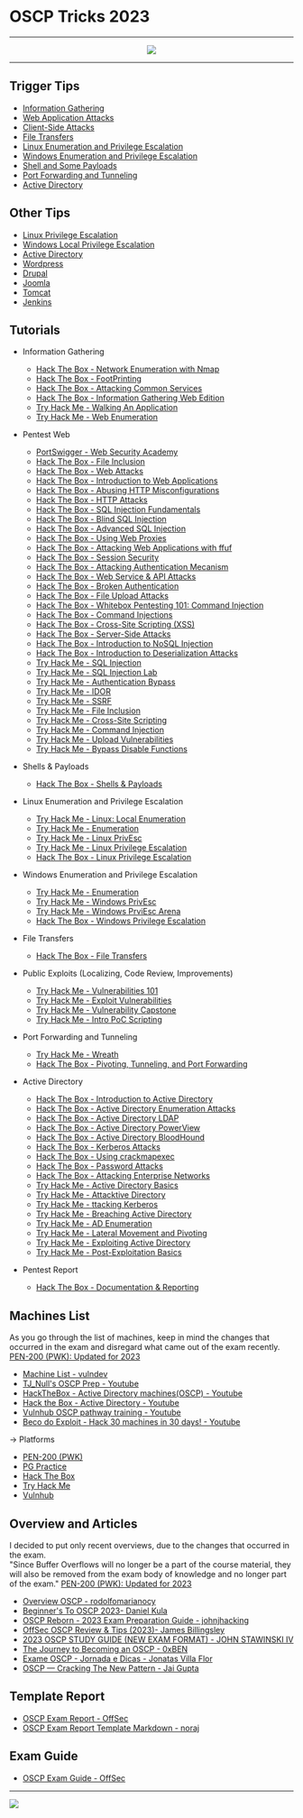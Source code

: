 # OSCP Tricks 2023
---
<p align="center">
  <img src="https://github.com/rodolfomarianocy/OSCP-Tricks-2023/assets/54555784/fba0780c-28a7-425b-b86a-3f0aaea6e7fa" />
</p>

---

## Trigger Tips
- [Information Gathering](information_gathering.md)
- [Web Application Attacks](web_application_attacks.md)
- [Client-Side Attacks](client_side_attacks.md)
- [File Transfers](file_transfers.md)
- [Linux Enumeration and Privilege Escalation](linux_enumeration_and_privilege_escalation.md)
- [Windows Enumeration and Privilege Escalation](windows_enumeration_and_privilege_escalation.md)
- [Shell and Some Payloads](shell_and_some_payloads.md)
- [Port Forwarding and Tunneling](port_forwarding_and_tunneling.md)
- [Active Directory](active_directory.md)
  
## Other Tips
- [Linux Privilege Escalation](https://book.hacktricks.xyz/linux-hardening/privilege-escalation)
- [Windows Local Privilege Escalation](https://book.hacktricks.xyz/windows-hardening/windows-local-privilege-escalation)
- [Active Directory](https://book.hacktricks.xyz/windows-hardening/active-directory-methodology)
- [Wordpress](https://book.hacktricks.xyz/network-services-pentesting/pentesting-web/wordpress)
- [Drupal](https://book.hacktricks.xyz/network-services-pentesting/pentesting-web/drupal)
- [Joomla](https://book.hacktricks.xyz/network-services-pentesting/pentesting-web/joomla)
- [Tomcat](https://book.hacktricks.xyz/network-services-pentesting/pentesting-web/tomcat)
- [Jenkins](https://cloud.hacktricks.xyz/pentesting-ci-cd/jenkins-security)

## Tutorials
- Information Gathering
  - [Hack The Box - Network Enumeration with Nmap](https://academy.hackthebox.com/course/preview/network-enumeration-with-nmap)
  - [Hack The Box - FootPrinting](https://academy.hackthebox.com/course/preview/footprinting)
  - [Hack The Box - Attacking Common Services](https://academy.hackthebox.com/course/preview/attacking-common-services)
  - [Hack The Box - Information Gathering Web Edition](https://academy.hackthebox.com/course/preview/information-gathering---web-edition)
  - [Try Hack Me - Walking An Application](https://tryhackme.com/room/walkinganapplication)
  - [Try Hack Me - Web Enumeration](https://tryhackme.com/room/webenumerationv2)
  
- Pentest Web
  - [PortSwigger - Web Security Academy](https://portswigger.net/web-security/all-labs)
  - [Hack The Box - File Inclusion](https://academy.hackthebox.com/course/preview/file-inclusion)
  - [Hack The Box - Web Attacks](https://academy.hackthebox.com/course/preview/web-attacks)
  - [Hack The Box - Introduction to Web Applications](https://academy.hackthebox.com/course/preview/introduction-to-web-applications)
  - [Hack The Box - Abusing HTTP Misconfigurations](https://academy.hackthebox.com/course/preview/abusing-http-misconfigurations)
  - [Hack The Box - HTTP Attacks](https://academy.hackthebox.com/course/preview/http-attacks)
  - [Hack The Box - SQL Injection Fundamentals](https://academy.hackthebox.com/course/preview/sql-injection-fundamentals)
  - [Hack The Box - Blind SQL Injection](https://academy.hackthebox.com/course/preview/blind-sql-injection)
  - [Hack The Box - Advanced SQL Injection](https://academy.hackthebox.com/course/preview/advanced-sql-injections)
  - [Hack The Box - Using Web Proxies](https://academy.hackthebox.com/course/preview/using-web-proxies)
  - [Hack The Box - Attacking Web Applications with ffuf](https://academy.hackthebox.com/course/preview/attacking-web-applications-with-ffuf)
  - [Hack The Box - Session Security](https://academy.hackthebox.com/course/preview/session-security)
  - [Hack The Box - Attacking Authentication Mecanism](https://academy.hackthebox.com/course/preview/attacking-authentication-mechanisms)
  - [Hack The Box - Web Service & API Attacks](https://academy.hackthebox.com/course/preview/web-service--api-attacks)
  - [Hack The Box - Broken Authentication](https://academy.hackthebox.com/course/preview/broken-authentication)
  - [Hack The Box - File Upload Attacks](https://academy.hackthebox.com/course/preview/file-upload-attacks)
  - [Hack The Box - Whitebox Pentesting 101: Command Injection](https://academy.hackthebox.com/course/preview/whitebox-pentesting-101-command-injection)
  - [Hack The Box - Command Injections](https://academy.hackthebox.com/course/preview/command-injections)
  - [Hack The Box - Cross-Site Scripting (XSS)](https://academy.hackthebox.com/course/preview/cross-site-scripting-xss)
  - [Hack The Box - Server-Side Attacks](https://academy.hackthebox.com/course/preview/server-side-attacks)
  - [Hack The Box - Introduction to NoSQL Injection](https://academy.hackthebox.com/course/preview/introduction-to-nosql-injection)
  - [Hack The Box - Introduction to Deserialization Attacks](https://academy.hackthebox.com/course/preview/introduction-to-deserialization-attacks)
  - [Try Hack Me - SQL Injection](https://tryhackme.com/room/sqlinjectionlm)
  - [Try Hack Me - SQL Injection Lab](https://tryhackme.com/room/sqlilab)
  - [Try Hack Me - Authentication Bypass](https://tryhackme.com/jr/authenticationbypass)
  - [Try Hack Me - IDOR](https://tryhackme.com/jr/idor)
  - [Try Hack Me - SSRF](https://tryhackme.com/jr/ssrfqi)
  - [Try Hack Me - File Inclusion](https://tryhackme.com/room/fileinc)
  - [Try Hack Me - Cross-Site Scripting](https://tryhackme.com/jr/xssgi)
  - [Try Hack Me - Command Injection](https://tryhackme.com/room/oscommandinjection)
  - [Try Hack Me - Upload Vulnerabilities](https://tryhackme.com/jr/uploadvulns)
  - [Try Hack Me - Bypass Disable Functions](https://tryhackme.com/room/bypassdisablefunctions)

- Shells & Payloads
  - [Hack The Box - Shells & Payloads](https://academy.hackthebox.com/course/preview/shells--payloads)
  
- Linux Enumeration and Privilege Escalation
  - [Try Hack Me - Linux: Local Enumeration](https://tryhackme.com/room/lle)
  - [Try Hack Me - Enumeration](https://tryhackme.com/room/enumerationpe)
  - [Try Hack Me - Linux PrivEsc](https://tryhackme.com/room/linuxprivesc) 
  - [Try Hack Me - Linux Privilege Escalation](https://tryhackme.com/room/linprivesc)  
  - [Hack The Box - Linux Privilege Escalation](https://academy.hackthebox.com/course/preview/linux-privilege-escalation) 
  
- Windows Enumeration and Privilege Escalation
  - [Try Hack Me - Enumeration](https://tryhackme.com/room/enumerationpe)
  - [Try Hack Me - Windows PrivEsc](https://tryhackme.com/room/windows10privesc)
  - [Try Hack Me - Windows PrviEsc Arena](https://tryhackme.com/room/windowsprivesc20)
  - [Hack The Box - Windows Privilege Escalation](https://academy.hackthebox.com/course/preview/windows-privilege-escalation)
  
- File Transfers
  - [Hack The Box - File Transfers](https://academy.hackthebox.com/course/preview/file-transfers)
  
- Public Exploits (Localizing, Code Review, Improvements)
  - [Try Hack Me - Vulnerabilities 101](https://tryhackme.com/jr/vulnerabilities101)
  - [Try Hack Me - Exploit Vulnerabilities](https://tryhackme.com/jr/exploitingavulnerabilityv2)
  - [Try Hack Me - Vulnerability Capstone](https://tryhackme.com/jr/vulnerabilitycapstone)
  - [Try Hack Me - Intro PoC Scripting](https://tryhackme.com/room/intropocscripting)

- Port Forwarding and Tunneling
  - [Try Hack Me - Wreath](https://tryhackme.com/room/wreath)
  - [Hack The Box - Pivoting, Tunneling, and Port Forwarding](https://academy.hackthebox.com/course/preview/pivoting-tunneling-and-port-forwarding)
  
- Active Directory
  - [Hack The Box - Introduction to Active Directory](https://academy.hackthebox.com/course/preview/introduction-to-active-directory)
  - [Hack The Box - Active Directory Enumeration Attacks](https://academy.hackthebox.com/course/preview/active-directory-enumeration--attacks)
  - [Hack The Box - Active Directory LDAP](https://academy.hackthebox.com/course/preview/active-directory-ldap)
  - [Hack The Box - Active Directory PowerView](https://academy.hackthebox.com/course/preview/active-directory-powerview)
  - [Hack The Box - Active Directory BloodHound](https://academy.hackthebox.com/course/preview/active-directory-bloodhound)
  - [Hack The Box - Kerberos Attacks](https://academy.hackthebox.com/course/preview/kerberos-attacks)
  - [Hack The Box - Using crackmapexec](https://academy.hackthebox.com/course/preview/using-crackmapexec)
  - [Hack The Box - Password Attacks](https://academy.hackthebox.com/course/preview/password-attacks)
  - [Hack The Box - Attacking Enterprise Networks](https://academy.hackthebox.com/course/preview/attacking-enterprise-networks)
  - [Try Hack Me - Active Directory Basics](https://tryhackme.com/room/winadbasics)
  - [Try Hack Me - Attacktive Directory](https://tryhackme.com/room/attacktivedirectory)
  - [Try Hack Me - ttacking Kerberos](https://tryhackme.com/room/attackingkerberos)
  - [Try Hack Me - Breaching Active Directory](https://tryhackme.com/room/breachingad)
  - [Try Hack Me - AD Enumeration](https://tryhackme.com/room/adenumeration)
  - [Try Hack Me - Lateral Movement and Pivoting](https://tryhackme.com/jr/lateralmovementandpivoting)
  - [Try Hack Me - Exploiting Active Directory](https://tryhackme.com/room/exploitingad)
  - [Try Hack Me - Post-Exploitation Basics](https://tryhackme.com/room/postexploit)
  
- Pentest Report
  - [Hack The Box - Documentation & Reporting](https://academy.hackthebox.com/course/preview/documentation--reporting)

## Machines List
As you go through the list of machines, keep in mind the changes that occurred in the exam and disregard what came out of the exam recently. [PEN-200 (PWK): Updated for 2023](https://www.offsec.com/offsec/pen-200-2023/)  
- [Machine List - vulndev](https://vulndev.io/machine-list/)  
- [TJ_Null's OSCP Prep - Youtube](https://www.youtube.com/watch?v=2DqdPcbYcy8&list=PLidcsTyj9JXK-fnabFLVEvHinQ14Jy5tf)  
- [HackTheBox - Active Directory machines(OSCP) - Youtube](https://www.youtube.com/watch?v=jUc1J31DNdw&list=PLIU37Kps3dWApq77TnChQ52clmau8DfZA)  
- [Hack the Box - Active Directory - Youtube](https://www.youtube.com/watch?v=H9FcE_FMZio&list=PLrmSJpHp5WGg4sUndkYBg8B5qO2COSxS4)  
- [Vulnhub OSCP pathway training - Youtube](https://www.youtube.com/watch?v=LRO9KIDv_DQ&list=PLV_npv_S1L938Gal4XNiUfmHjUFNLq4rc)  
- [Beco do Exploit - Hack 30 machines in 30 days! - Youtube](https://www.youtube.com/watch?v=xnCS8fYfrjs&list=PLHBDBcFA_l_WBcUJWf8cp5BaPsUkquRQU)  

-> Platforms
- [PEN-200 (PWK)](https://www.offsec.com/courses/pen-200/)
- [PG Practice](https://www.offsec.com/labs/individual/)
- [Hack The Box](https://www.hackthebox.com/)
- [Try Hack Me](https://tryhackme.com/)
- [Vulnhub](https://www.vulnhub.com/)

## Overview and Articles
I decided to put only recent overviews, due to the changes that occurred in the exam.  
"Since Buffer Overflows will no longer be a part of the course material, they will also be removed from the exam body of knowledge and no longer part of the exam." [PEN-200 (PWK): Updated for 2023](https://www.offsec.com/offsec/pen-200-2023/)  
- [Overview OSCP - rodolfomarianocy](https://rodolfomarianocy.medium.com/overview-oscp-9bb7c6609cb5)  
- [Beginner's To OSCP 2023- Daniel Kula](https://infosecwriteups.com/guide-to-oscp-2023-37c0aea0dec0)  
- [OSCP Reborn - 2023 Exam Preparation Guide - johnjhacking](https://johnjhacking.com/blog/oscp-reborn-2023/)  
- [OffSec OSCP Review & Tips (2023)- James Billingsley](https://www.linkedin.com/pulse/offsec-oscp-review-tips-2023-james-billingsley/)  
- [2023 OSCP STUDY GUIDE (NEW EXAM FORMAT) - JOHN STAWINSKI IV](https://johnstawinski.com/2022/10/09/oscp-2023-study-guide-new-exam-format/)  
- [The Journey to Becoming an OSCP - 0xBEN](https://benheater.com/journey-to-oscp/)  
- [Exame OSCP - Jornada e Dicas - Jonatas Villa Flor](https://decriptosec.com/oscp-review/)  
- [OSCP — Cracking The New Pattern - Jai Gupta](https://infosecwriteups.com/oscp-cracking-the-new-pattern-6c4f1c9e2409)  

## Template Report
- [OSCP Exam Report - OffSec](https://www.offensive-security.com/pwk-online/OSCP-Exam-Report.docx  )
- [OSCP Exam Report Template Markdown - noraj](https://github.com/noraj/OSCP-Exam-Report-Template-Markdown)

## Exam Guide
- [OSCP Exam Guide - OffSec](https://help.offsec.com/hc/en-us/articles/360040165632-OSCP-Exam-Guide)
---
<a href="">
  <img src="https://media.tenor.com/ArV6RGIhAGkAAAAC/edgerunners-cyberpunk.gif"/>
</a>
